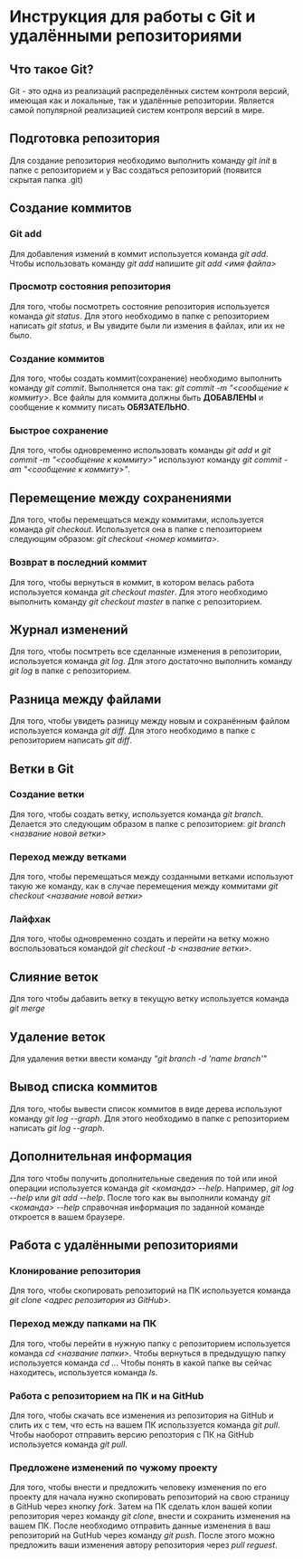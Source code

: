 # Инструкция для работы с Git и удалёнными репозиториями
## Что такое Git?
Git - это одна из реализаций распределённых систем контроля версий, имеющая как и локальные, так и удалённые репозитории. Является самой популярной реализацией систем контроля версий в мире.

## Подготовка репозитория
Для создание репозитория необходимо выполнить команду *git init* в папке с репозиторием и у Вас создаться репозиторий (появится скрытая папка .git)

## Создание коммитов
### Git add
Для добавления измений в коммит используется команда *git add*. Чтобы использовать команду *git add* напишите *git add <имя файла>*

### Просмотр состояния репозитория
Для того, чтобы посмотреть состояние репозитория используется команда *git status*. Для этого необходимо в папке с репозиторием написать *git status*, и Вы увидите были ли измения в файлах, или их не было. 

### Создание коммитов
Для того, чтобы создать коммит(сохранение) необходимо выполнить команду *git commit*. Выполняется она так: *git commit -m "<сообщение к коммиту>*. Все файлы для коммита должны быть **ДОБАВЛЕНЫ** и сообщение к коммиту писать **ОБЯЗАТЕЛЬНО**.

### Быстрое сохранение
Для того, чтобы одновременно использовать команды *git add* и *git commit -m "<сообщение к коммиту>"* используют команду *git commit -am "<сообщение к коммиту>"*.

## Перемещение между сохранениями
Для того, чтобы перемещаться между коммитами, используется команда *git checkout*. Используется она в папке с пепозиторием следующим образом: *git checkout <номер коммита>*.

### Возврат в последний коммит 
Для того, чтобы вернуться в коммит, в котором велась работа используется команда *git checkout master*. Для этого необходимо выполнить команду *git checkout master* в папке с репозиторием.

## Журнал изменений
Для того, чтобы посмтреть все сделанные изменения в репозитории, используется команда *git log*. Для этого достаточно выполнить команду *git log* в папке с репозиторием.

## Разница между файлами
Для того, чтобы увидеть разницу между новым и сохранённым файлом используется команда *git diff*. Для этого необходимо в папке с репозиторием написать *git diff*.

## Ветки в Git
### Создание ветки
Для того, чтобы создать ветку, используется команда *git branch*. Делается это следующим образом в папке с репозиторием: *git branch <название новой ветки>*

### Переход между ветками
Для того, чтобы перемещаться между созданными ветками используют такую же команду, как  в случае перемещения между коммитами *git checkout <название новой ветки>*

### Лайфхак
Для того, чтобы одновременно создать и перейти на ветку можно воспользоваться командой *git checkout -b <название ветки>*.

## Слияние веток
Для того чтобы дабавить ветку в текущую ветку используется команда *git merge*

## Удаление веток
Для удаления ветки ввести команду *"git branch -d 'name branch'"*

## Вывод списка коммитов
Для того, чтобы вывести список коммитов в виде дерева используют команду *git log --graph*. Для этого необходимо в папке с репозиторием написать *git log --graph*.

## Дополнительная информация
Для того чтобы получить дополнительные сведения  по той или иной операции используется команда *git <команда> --help*. Например, *git log --help* или *git add --help*. После того как вы выполнили команду *git <команда> --help* справочная информация по заданной команде откроется в вашем браузере. 

## Работа с удалёнными репозиториями
### Клонирование репозитория
Для того, чтобы скопировать репозиторий на ПК используется команда *git clone <адрес репозитория из GitHub>*.

### Переход между папками на ПК
Для того, чтобы перейти в нужную папку с репозиторием используется команда *cd <название папки>*. Чтобы вернуться в предыдущую папку используется команда *cd ..*.
Чтобы понять в какой папке вы сейчас находитесь, используется команда *ls*.

### Работа с репозиторием на ПК и на GitHub
Для того, чтобы скачать все изменения из репозитория на GitHub и слить их с тем, что есть на вашем ПК использзуется команда *git pull*. Чтобы наоборот отправить версию репозтория с ПК на GitHub используется команда *git pull*.

### Предложене изменений по чужому проекту
Для того, чтобы внести и предложить человеку изменения по его проекту для начала нужно скопировать репозиторий на свою страницу в GitHub через кнопку *fork*. Затем на ПК сделать клон вашей копии репозитория через команду *git clone*, внести и сохранить изменения на вашем ПК. После необходимо отправить данные изменения в ваш репозиторий на GutHub через команду *git push*. После этого можно предложить ваши изменения автору репозитория через *pull reguest*. 